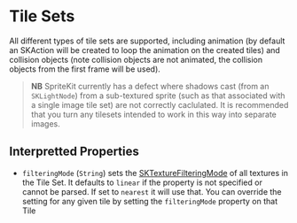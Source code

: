 #  Tile Sets

All different types of tile sets are supported, including animation (by default an SKAction will be created to loop the animation on the created tiles) and collision objects (note collision objects are not animated, the collision objects from the first frame will be used).

 > __NB__ SpriteKit currently has a defect where shadows cast (from an `SKLightNode`) from a sub-textured sprite (such as that associated with a single image tile set) are not correctly caclulated. It is recommended that you turn any tilesets intended to work in this way into separate images. 

## Interpretted Properties

 - `filteringMode` (`String`) sets the [SKTextureFilteringMode](https://developer.apple.com/documentation/spritekit/sktexturefilteringmode) of all textures in the Tile Set. It defaults to `linear` if the property is not specified or cannot be parsed. If set to `nearest` it will use that. You can override the setting for any given tile by setting the `filteringMode` property on that Tile 

